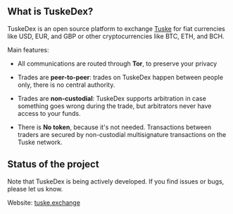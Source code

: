 ## What is TuskeDex?

TuskeDex is an open source platform to exchange [Tuske](https://tuske.network) for fiat currencies like USD, EUR, and GBP or other cryptocurrencies like BTC, ETH, and BCH.

Main features:

- All communications are routed through **Tor**, to preserve your privacy

- Trades are **peer-to-peer**: trades on TuskeDex happen between people only, there is no central authority.

- Trades are **non-custodial**: TuskeDex supports arbitration in case something goes wrong during the trade, but arbitrators never have access to your funds.

- There is **No token**, because it's not needed. Transactions between traders are secured by non-custodial multisignature transactions on the Tuske network.


## Status of the project


Note that TuskeDex is being actively developed. If you find issues or bugs, please let us know.


Website: [tuske.exchange](https://tuske.exchange)


